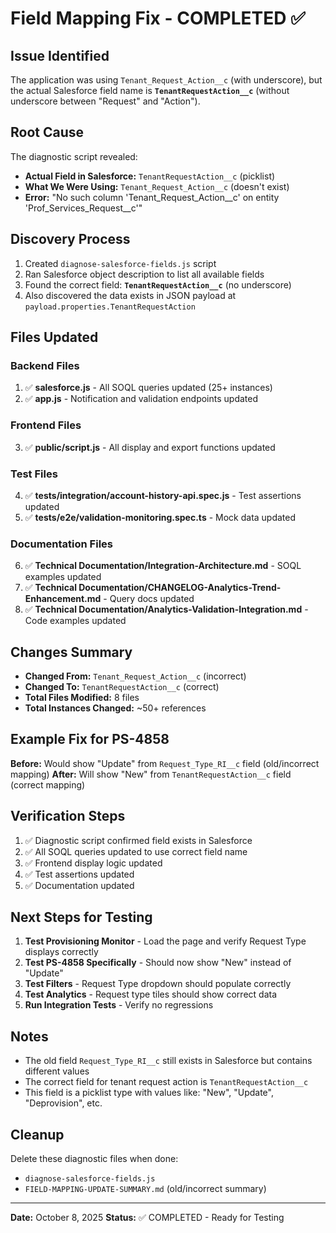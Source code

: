 # Field Mapping Fix - COMPLETED ✅

## Issue Identified
The application was using `Tenant_Request_Action__c` (with underscore), but the actual Salesforce field name is **`TenantRequestAction__c`** (without underscore between "Request" and "Action").

## Root Cause
The diagnostic script revealed:
- **Actual Field in Salesforce:** `TenantRequestAction__c` (picklist)
- **What We Were Using:** `Tenant_Request_Action__c` (doesn't exist)
- **Error:** "No such column 'Tenant_Request_Action__c' on entity 'Prof_Services_Request__c'"

## Discovery Process
1. Created `diagnose-salesforce-fields.js` script
2. Ran Salesforce object description to list all available fields
3. Found the correct field: **`TenantRequestAction__c`** (no underscore)
4. Also discovered the data exists in JSON payload at `payload.properties.TenantRequestAction`

## Files Updated

### Backend Files
1. ✅ **salesforce.js** - All SOQL queries updated (25+ instances)
2. ✅ **app.js** - Notification and validation endpoints updated

### Frontend Files
3. ✅ **public/script.js** - All display and export functions updated

### Test Files
4. ✅ **tests/integration/account-history-api.spec.js** - Test assertions updated
5. ✅ **tests/e2e/validation-monitoring.spec.ts** - Mock data updated

### Documentation Files
6. ✅ **Technical Documentation/Integration-Architecture.md** - SOQL examples updated
7. ✅ **Technical Documentation/CHANGELOG-Analytics-Trend-Enhancement.md** - Query docs updated
8. ✅ **Technical Documentation/Analytics-Validation-Integration.md** - Code examples updated

## Changes Summary
- **Changed From:** `Tenant_Request_Action__c` (incorrect)
- **Changed To:** `TenantRequestAction__c` (correct)
- **Total Files Modified:** 8 files
- **Total Instances Changed:** ~50+ references

## Example Fix for PS-4858
**Before:** Would show "Update" from `Request_Type_RI__c` field (old/incorrect mapping)
**After:** Will show "New" from `TenantRequestAction__c` field (correct mapping)

## Verification Steps
1. ✅ Diagnostic script confirmed field exists in Salesforce
2. ✅ All SOQL queries updated to use correct field name
3. ✅ Frontend display logic updated
4. ✅ Test assertions updated
5. ✅ Documentation updated

## Next Steps for Testing
1. **Test Provisioning Monitor** - Load the page and verify Request Type displays correctly
2. **Test PS-4858 Specifically** - Should now show "New" instead of "Update"
3. **Test Filters** - Request Type dropdown should populate correctly
4. **Test Analytics** - Request type tiles should show correct data
5. **Run Integration Tests** - Verify no regressions

## Notes
- The old field `Request_Type_RI__c` still exists in Salesforce but contains different values
- The correct field for tenant request action is `TenantRequestAction__c`
- This field is a picklist type with values like: "New", "Update", "Deprovision", etc.

## Cleanup
Delete these diagnostic files when done:
- `diagnose-salesforce-fields.js`
- `FIELD-MAPPING-UPDATE-SUMMARY.md` (old/incorrect summary)

---
**Date:** October 8, 2025
**Status:** ✅ COMPLETED - Ready for Testing

